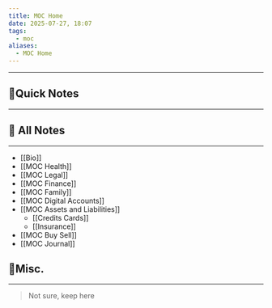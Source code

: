 ```yaml
---
title: MOC Home
date: 2025-07-27, 18:07
tags:
  - moc
aliases:
  - MOC Home
---
```

____
## 🚀Quick Notes
---


## 📝 All Notes
---
- [[Bio]]
- [[MOC Health]]
- [[MOC Legal]]
- [[MOC Finance]]
- [[MOC Family]]
- [[MOC Digital Accounts]]
- [[MOC Assets and Liabilities]]
	- [[Credits Cards]]
	- [[Insurance]]
- [[MOC Buy Sell]]
- [[MOC Journal]]




## 📒Misc.
---
>Not sure, keep here
